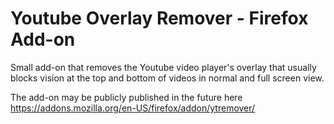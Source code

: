 # Youtube Overlay Remover - Firefox Add-on

Small add-on that removes the Youtube video player's overlay that usually blocks vision at the top and bottom of videos in normal and full screen view.

The add-on may be publicly published in the future here https://addons.mozilla.org/en-US/firefox/addon/ytremover/
